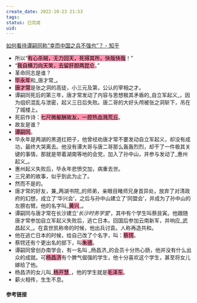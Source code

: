 ```yaml
---
create_date: 2022-10-23 21:53
tags: 
status: 已完成 
uid: 
---
```


[如何看待谭嗣同称“幸而中国之兵不强也”？ - 知乎](https://www.zhihu.com/question/267380471/answer/2549741043)

- 所以“<mark style="background: #FF5582A6;">有心杀贼，无力回天，死得其所，快哉快哉</mark>！”
- “<mark style="background: #FF5582A6;">我自横刀向天笑，去留肝胆两昆仑</mark>。”
- 革命同志是谁？
- <mark style="background: #FF5582A6;">毕永年</mark>和_唐才常_。
- <mark style="background: #FF5582A6;">唐才常</mark>是张之洞的高徒，小三元及第，公认的宰相之才。
- 谭嗣同死后的第三年，唐才常发动了内容与思想极其矛盾的_自立军起义_，因为组织混乱与泄密，起义三日后失败。唐二哥的大好头颅被张之洞斩下，吊在了城楼上。
- 死前作诗：<mark style="background: #FF5582A6;">七尺微躯酬故友，一腔热血溅荒丘</mark>。
- 故友是谁？
- <mark style="background: #FF5582A6;">谭嗣同</mark>。
- 毕永年是两湖的黑道扛把子，他曾经劝唐才常不要发动自立军起义，却没有成功，最终大哭离去。他没有谭大哥与唐二哥那么轰轰烈烈，却干了一件极其关键的事情，那就是带着湖南等地的会党，加入了孙中山，并参与发动了_惠州起义_。
- 惠州起义失败后，毕永年悲愤交加，病重去世。
- 三兄弟的故事，似乎到此为止了。
- 然而不是的。
- 唐才常的好友，兼_两湖书院_的师弟，亲眼目睹师兄身首异处，放弃了对清政府的幻想，成立了‘华兴会’，之后与孙中山建立了‘同盟会’，并成为了孙中山的左膀右臂。他的名字叫_<mark style="background: #FF5582A6;">黄兴</mark>_。
- 谭嗣同与唐才常在长沙建立‘_长沙时务学堂_’，其中有个学生叫蔡艮寅。他跟随唐才常参加自立军起义失败后，逃亡日本。回国后参加云南新军，并响应_武昌起义_。在袁世凯称帝的时候，他出兵讨袁。人称再造共和。
- 他在逃亡日本的时候，给自己改了个名字，叫：<mark style="background: #FF5582A6;">蔡锷</mark>。
- 蔡锷还有个更出名的部下，叫<mark style="background: #FF5582A6;">朱德</mark>。
- 谭嗣同曾创办南学会，有一名叫 _杨昌济_的会员十分热心肠，他并没有什么出众的成就。可<mark style="background: #FF5582A6;">杨昌济</mark>有个脾气倔强的学生，他十分喜欢这个学生，甚至将女儿嫁给了他。
- 杨昌济的女儿叫_<mark style="background: #FF5582A6;">杨开慧</mark>_，他的学生就是<mark style="background: #FF5582A6;">毛泽东</mark>。
- 薪火相传，生生不息。

#### 参考链接